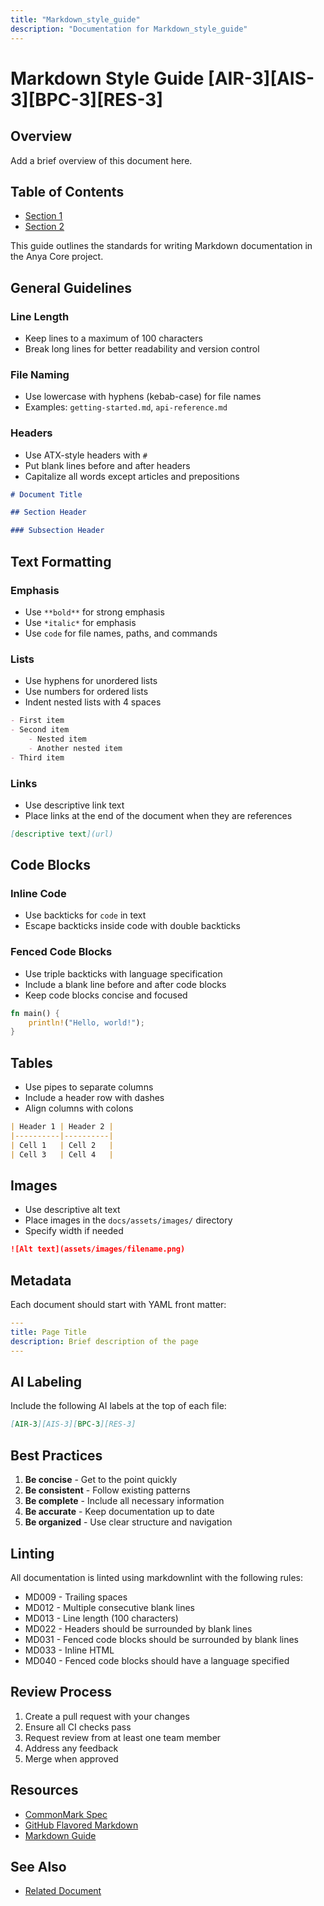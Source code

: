 ```yaml
---
title: "Markdown_style_guide"
description: "Documentation for Markdown_style_guide"
---
```


# Markdown Style Guide [AIR-3][AIS-3][BPC-3][RES-3]

## Overview

Add a brief overview of this document here.

## Table of Contents

- [Section 1](#section-1)
- [Section 2](#section-2)


This guide outlines the standards for writing Markdown documentation in the Anya Core project.

## General Guidelines

### Line Length

- Keep lines to a maximum of 100 characters
- Break long lines for better readability and version control

### File Naming

- Use lowercase with hyphens (kebab-case) for file names
- Examples: `getting-started.md`, `api-reference.md`

### Headers

- Use ATX-style headers with `#`
- Put blank lines before and after headers
- Capitalize all words except articles and prepositions

```markdown
# Document Title

## Section Header

### Subsection Header
```

## Text Formatting

### Emphasis

- Use `**bold**` for strong emphasis
- Use `*italic*` for emphasis
- Use `code` for file names, paths, and commands

### Lists

- Use hyphens for unordered lists
- Use numbers for ordered lists
- Indent nested lists with 4 spaces

```markdown
- First item
- Second item
    - Nested item
    - Another nested item
- Third item
```

### Links

- Use descriptive link text
- Place links at the end of the document when they are references

```markdown
[descriptive text](url)
```

## Code Blocks

### Inline Code

- Use backticks for `code` in text
- Escape backticks inside code with double backticks

### Fenced Code Blocks

- Use triple backticks with language specification
- Include a blank line before and after code blocks
- Keep code blocks concise and focused

```rust
fn main() {
    println!("Hello, world!");
}
```

## Tables

- Use pipes to separate columns
- Include a header row with dashes
- Align columns with colons

```markdown
| Header 1 | Header 2 |
|----------|----------|
| Cell 1   | Cell 2   |
| Cell 3   | Cell 4   |
```

## Images

- Use descriptive alt text
- Place images in the `docs/assets/images/` directory
- Specify width if needed

```markdown
![Alt text](assets/images/filename.png)
```

## Metadata

Each document should start with YAML front matter:

```yaml
---
title: Page Title
description: Brief description of the page
---
```

## AI Labeling

Include the following AI labels at the top of each file:

```markdown
[AIR-3][AIS-3][BPC-3][RES-3]
```

## Best Practices

1. **Be concise** - Get to the point quickly
2. **Be consistent** - Follow existing patterns
3. **Be complete** - Include all necessary information
4. **Be accurate** - Keep documentation up to date
5. **Be organized** - Use clear structure and navigation

## Linting

All documentation is linted using markdownlint with the following rules:

- MD009 - Trailing spaces
- MD012 - Multiple consecutive blank lines
- MD013 - Line length (100 characters)
- MD022 - Headers should be surrounded by blank lines
- MD031 - Fenced code blocks should be surrounded by blank lines
- MD033 - Inline HTML
- MD040 - Fenced code blocks should have a language specified

## Review Process

1. Create a pull request with your changes
2. Ensure all CI checks pass
3. Request review from at least one team member
4. Address any feedback
5. Merge when approved

## Resources

- [CommonMark Spec](https://spec.commonmark.org/)
- [GitHub Flavored Markdown](https://github.github.com/gfm/)
- [Markdown Guide](https://www.markdownguide.org/)

## See Also

- [Related Document](#related-document)

